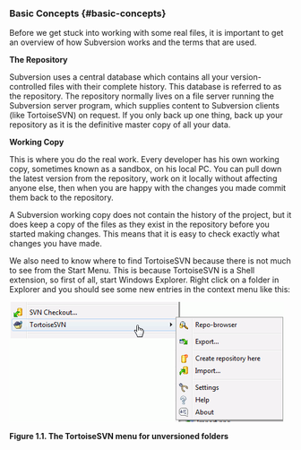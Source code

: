 ### Basic Concepts {#basic-concepts}

Before we get stuck into working with some real files, it is important to get an overview of how Subversion works and the terms that are used.

**The Repository**

Subversion uses a central database which contains all your version-controlled files with their complete history. This database is referred to as the repository. The repository normally lives on a file server running the Subversion server program, which supplies content to Subversion clients \(like TortoiseSVN\) on request. If you only back up one thing, back up your repository as it is the definitive master copy of all your data.

**Working Copy**

This is where you do the real work. Every developer has his own working copy, sometimes known as a sandbox, on his local PC. You can pull down the latest version from the repository, work on it locally without affecting anyone else, then when you are happy with the changes you made commit them back to the repository.

A Subversion working copy does not contain the history of the project, but it does keep a copy of the files as they exist in the repository before you started making changes. This means that it is easy to check exactly what changes you have made.

We also need to know where to find TortoiseSVN because there is not much to see from the Start Menu. This is because TortoiseSVN is a Shell extension, so first of all, start Windows Explorer. Right click on a folder in Explorer and you should see some new entries in the context menu like this:

![The TortoiseSVN menu for unversioned folders](../assets/the_tortoisesvn_menu_for_unversione.png)

**Figure 1.1. The TortoiseSVN menu for unversioned folders**

